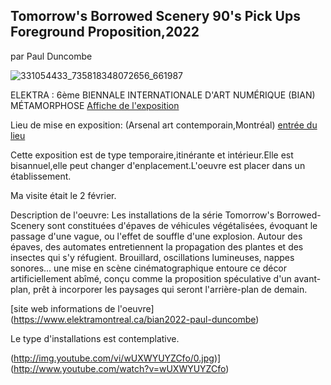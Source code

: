 ## Tomorrow's Borrowed Scenery 90's Pick Ups Foreground Proposition,2022 ##
par Paul Duncombe

![331054433_735818348072656_661987](https://user-images.githubusercontent.com/112108220/220978150-ae5e841f-210c-4108-9c10-59fef1b96dda.jpg)




















ELEKTRA : 6ème BIENNALE INTERNATIONALE D'ART NUMÉRIQUE (BIAN)
MÉTAMORPHOSE [Affiche de l'exposition](https://images.squarespace-cdn.com/content/v1/5afb5bb0fcf7fd7aebb47cac/f5712e20-8157-44a5-8a43-8f9833acf17f/site-web-27-1500x1000.jpg?format=1500w)

Lieu de mise en exposition: (Arsenal art contemporain,Montréal)  [entrée du lieu](https://s3.amazonaws.com/mountainlake.org/wp-content/uploads/2021/11/23112152/256779641_2018349404990231_2939501952603656975_n-1155x770.jpg)
 
Cette exposition est de type temporaire,itinérante et intérieur.Elle est bisannuel,elle peut changer d'enplacement.L'oeuvre est placer dans un établissement.

Ma visite était le 2 février.

Description de l'oeuvre:
Les installations de la série Tomorrow's Borrowed-Scenery sont constituées d'épaves de véhicules végétalisées, évoquant le passage d'une vague, ou l'effet de souffle d'une explosion. Autour des épaves, des automates entretiennent la propagation des plantes et des insectes qui s'y réfugient. Brouillard, oscillations lumineuses, nappes sonores... une mise en scène cinématographique entoure ce décor artificiellement abîmé, conçu comme la proposition spéculative d'un avant-plan, prêt à incorporer les paysages qui seront l'arrière-plan de demain.

[site web informations de l'oeuvre]   (https://www.elektramontreal.ca/bian2022-paul-duncombe)


Le type d'installations est contemplative.

(http://img.youtube.com/vi/wUXWYUYZCfo/0.jpg)] (http://www.youtube.com/watch?v=wUXWYUYZCfo)




